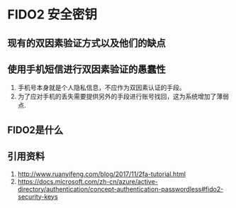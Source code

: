 # FIDO2 安全密钥

## 现有的双因素验证方式以及他们的缺点



## 使用手机短信进行双因素验证的愚蠢性

1. 手机号本身就是个人隐私信息，不应作为双因素认证的手段。
2. 为了应对手机的丢失需要提供另外的手段进行账号找回，这为系统增加了薄弱点.

## FIDO2是什么

## 引用资料

1. http://www.ruanyifeng.com/blog/2017/11/2fa-tutorial.html
2. https://docs.microsoft.com/zh-cn/azure/active-directory/authentication/concept-authentication-passwordless#fido2-security-keys
